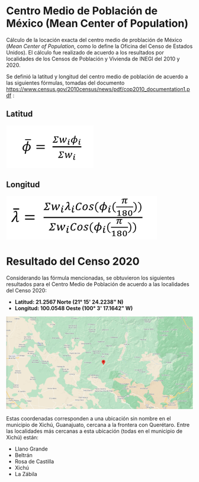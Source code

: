 # Centro Medio de Población de México (Mean Center of Population)

Cálculo de la locación exacta del centro medio de problación de México (*Mean Center of Population*, como lo define la Oficina del Censo de Estados Unidos).  El cálculo fue realizado de acuerdo a los resultados por localidades de los Censos de Población y Vivienda de INEGI del 2010 y 2020.

Se definió la latitud y longitud del centro medio de población de acuerdo a las siguientes fórmulas, tomadas del documento https://www.census.gov/2010census/news/pdf/cop2010_documentation1.pdf :

## Latitud
![](formula_Lat.png)

## Longitud
![](formula_Lon.png)

# Resultado del Censo 2020

Considerando las fórmula mencionadas, se obtuvieron los siguientes resultados para el Centro Medio de Población de acuerdo a las localidades del Censo 2020:

  - **Latitud: 21.2567 Norte (21° 15' 24.2238" N)** 
  - **Longitud: 100.0548 Oeste (100° 3' 17.1642" W)**

  ![](centroPob2020.png)

Estas coordenadas corresponden a una ubicación sin nombre en el municipio de Xichú, Guanajuato, cercana a la frontera con Querétaro. Entre las localidades más cercanas a esta ubicación (todas en el municipio de Xichú) están:

  - Llano Grande 
  - Beltrán
  - Rosa de Castilla
  - Xichú
  - La Zábila


